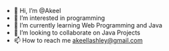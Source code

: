 - 👋 Hi, I’m @Akeel
- 👀 I’m interested in programming
- 🌱 I’m currently learning Web Programming and Java
- 💞️ I’m looking to collaborate on Java Projects
- 📫 How to reach me akeellashley@gmail.com 

<!---
Akeel14/Akeel14 is a ✨ special ✨ repository because its `README.md` (this file) appears on your GitHub profile.
You can click the Preview link to take a look at your changes.
--->

